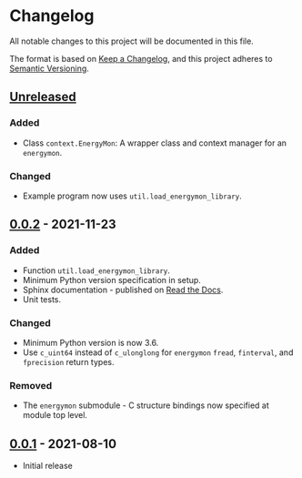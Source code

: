 # Changelog
All notable changes to this project will be documented in this file.

The format is based on [Keep a Changelog](https://keepachangelog.com/en/1.0.0/),
and this project adheres to [Semantic Versioning](https://semver.org/spec/v2.0.0.html).

## [Unreleased]

### Added
- Class `context.EnergyMon`: A wrapper class and context manager for an `energymon`.

### Changed
- Example program now uses `util.load_energymon_library`.


## [0.0.2] - 2021-11-23

### Added
- Function `util.load_energymon_library`.
- Minimum Python version specification in setup.
- Sphinx documentation - published on [Read the Docs](https://energymon-py.readthedocs.io/).
- Unit tests.

### Changed
- Minimum Python version is now 3.6.
- Use `c_uint64` instead of `c_ulonglong` for `energymon` `fread`, `finterval`, and `fprecision` return types.

### Removed
- The `energymon` submodule - C structure bindings now specified at module top level.


## [0.0.1] - 2021-08-10

- Initial release

[Unreleased]: https://github.com/energymon/energymon-py/compare/v0.0.2...HEAD
[0.0.2]: https://github.com/energymon/energymon-py/compare/v0.0.1...v0.0.2
[0.0.1]: https://github.com/energymon/energymon-py/releases/tag/v0.0.1
